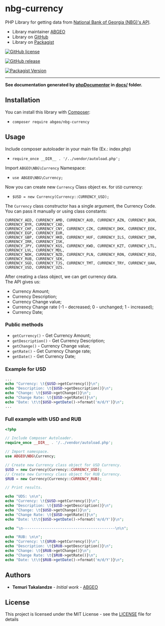 # nbg-currency
PHP Library for getting data from [National Bank of Georgia (NBG)'s API](http://nbg.ge/api.html).

* Library maintainer [ABGEO](jhttps://abgeo.dev)
* Library on [GitHub](https://github.com/ABGEO07/nbg-currency)
* Library on [Packagist](https://packagist.org/packages/abgeo/nbg-currency)

[![GitHub license](https://img.shields.io/github/license/ABGEO07/nbg-currency.svg)](https://github.com/ABGEO07/nbg-currency/blob/master/LICENSE)

[![GitHub release](https://img.shields.io/github/release/ABGEO07/nbg-currency.svg)](https://github.com/ABGEO07/nbg-currency/releases)

[![Packagist Version](https://img.shields.io/packagist/v/abgeo/nbg-currency.svg "Packagist Version")](https://packagist.org/packages/abgeo/nbg-currency "Packagist Version")

---

**See documentation generated by [phpDocumentor](https://www.phpdoc.org/) in [docs/](docs) folder.**

## Installation

You can install this library with [Composer](https://getcomposer.org/):

- `composer require abgeo/nbg-currency`
    
## Usage

Include composer autoloader in your main file (Ex.: index.php)

- `require_once __DIR__ . '/../vendor/autoload.php';`

Import `ABGEO\NBG\Currency` Namespace:

- `use ABGEO\NBG\Currency;`

Now you can create new `Currency` Class object ex. for `USD` currency:

- `$USD = new Currency(Currency::CURRENCY_USD);`

The `Currency` class constructor has a single argument, the Currency Code. You can pass it manually or using class constants:

```text
CURRENCY_AED, CURRENCY_AMD, CURRENCY_AUD, CURRENCY_AZN, CURRENCY_BGN, CURRENCY_BYR, CURRENCY_CAD, 
CURRENCY_CHF, CURRENCY_CNY, CURRENCY_CZK, CURRENCY_DKK, CURRENCY_EEK, CURRENCY_EGP, CURRENCY_EUR, 
CURRENCY_GBP, CURRENCY_HKD, CURRENCY_HUF, CURRENCY_ILS, CURRENCY_INR, CURRENCY_IRR, CURRENCY_ISK, 
CURRENCY_JPY, CURRENCY_KGS, CURRENCY_KWD, CURRENCY_KZT, CURRENCY_LTL, CURRENCY_LVL, CURRENCY_MDL, 
CURRENCY_NOK, CURRENCY_NZD, CURRENCY_PLN, CURRENCY_RON, CURRENCY_RSD, CURRENCY_RUB, CURRENCY_SEK, 
CURRENCY_SGD, CURRENCY_TJS, CURRENCY_TMT, CURRENCY_TRY, CURRENCY_UAH, CURRENCY_USD, CURRENCY_UZS.
```

After creating a class object, we can get currency data.  
The API gives us:

- Currency Amount;
- Currency Description;
- Currency Change value;
- Currency Change rate (-1 - decreased; 0 - unchanged; 1 - increased);
- Currency Date;

### Public methods

- `getCurrency()` - Get Currency Amount;
- `getDescription()` - Get Currency Description;
- `getChange()` - Currency Change value;
- `getRate()` - Get Currency Change rate;
- `getDate()` - Get Currency Date;

### Example for USD

```php
...
echo "Currency: \t{$USD->getCurrency()}\n";
echo "Description: \t{$USD->getDescription()}\n";
echo "Change: \t{$USD->getChange()}\n";
echo "Change Rate: \t{$USD->getRate()}\n";
echo "Date: \t\t{$USD->getDate()->format('m/d/Y')}\n";
...
```

### Full example with USD and RUB

```php
<?php

// Include Composer Autoloader.
require_once __DIR__ . '/../vendor/autoload.php';

// Import namespace.
use ABGEO\NBG\Currency;

// Create new Currency class object for USD Currency.
$USD = new Currency(Currency::CURRENCY_USD);
// Create new Currency class object for RUB Currency.
$RUB = new Currency(Currency::CURRENCY_RUB);

// Print results.

echo "UDS: \n\n";
echo "Currency: \t{$USD->getCurrency()}\n";
echo "Description: \t{$USD->getDescription()}\n";
echo "Change: \t{$USD->getChange()}\n";
echo "Change Rate: \t{$USD->getRate()}\n";
echo "Date: \t\t{$USD->getDate()->format('m/d/Y')}\n";

echo "\n------------------------------------------\n\n";

echo "RUB: \n\n";
echo "Currency: \t{$RUB->getCurrency()}\n";
echo "Description: \t{$RUB->getDescription()}\n";
echo "Change: \t{$RUB->getChange()}\n";
echo "Change Rate: \t{$RUB->getRate()}\n";
echo "Date: \t\t{$RUB->getDate()->format('m/d/Y')}\n";
```

## Authors

* **Temuri Takalandze** - *Initial work* - [ABGEO](https://abgeo.dev)

## License

This project is licensed under the MIT License - see the [LICENSE](LICENSE) file for details